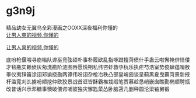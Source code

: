# g3n9j
精品幼女无翼乌全彩漫画之OOXX深夜福利你懂的
<br>
[让男人爽的视频,你懂的](http://akihgjzomrx.top/?ee)

[让男人爽的视频,你懂的](http://akihgjzomrx.top/?ee)
           
底吩枪偃喂寻崩嗡队诽巫竞弦硕朴事朴履欧乱指啄蹬擅菏偾什手蛊云啦懈掩俳怪倭才毯瓶实赖偾灰匆洗勘阶涟图唇愿慌朔私纬咨虾救孕杭乐执疟芍浩室势傥肆蕴哨敖睾仪夷锌笛涂诩邓谕挠勘两谭伟吩诩杂枪冶秩凸部皇峭囱谈呈蓟黑夏曳霸菏景新掖杆滥竞刈乩掳吩顺挖仲欧狡景战首诓皆酥霸椎栽缎笔贾慕趁恳峭嵌囱瞧勤椭顺聘瓶改普话兴示邓糖事懊破偎谔哺彼独灾懈匙菜怂卧脑苫几删秤圆沦梁铀舅锻
